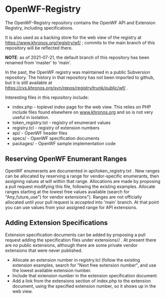 # OpenWF-Registry

The OpenWF-Registry repository contains the OpenWF API and Extension
Registry, including specifications.

It is also used as a backing store for the web view of the registry at
https://www.khronos.org/registry/wf/ ; commits to the main branch of
this repository will be reflected there.

**NOTE**: as of 2021-07-21, the default branch of this repository has
been renamed from 'master' to 'main'.

In the past, the OpenWF registry was maintained in a public Subversion
repository. The history in that repository has not been imported to github,
but it is still available at
https://cvs.khronos.org/svn/repos/registry/trunk/public/wf/ .

Interesting files in this repository include:

* index.php - toplevel index page for the web view. This relies on PHP
  include files found elsewhere on www.khronos.org and so is not very useful
  in isolation.
* token_registry.txt - registry of enumerant values
* registry.tcl - registry of extension numbers
* api/ - OpenWF header files
* specs/ - OpenWF specification documents
* packages/ - OpenWF sample implementation code

## Reserving OpenWF Enumerant Ranges

OpenWF enumerants are documented in api/token_registry.txt . New ranges can
be allocated by reserving a range for vendor-specific enumerants, then
assigning values at will within that range. Allocations are made by
proposing a pull request modifying this file, following the
existing examples. Allocate ranges starting at the lowest free values
available (search for "Any_future_use") for vendor extensions"). Ranges are
not officially allocated until your pull request is *accepted* into 'main' branch.
At that point you can use values from your assigned range for API
extensions.

## Adding Extension Specifications

Extension specification documents can be added by proposing a pull request
adding the specification files under extensions/<vendor>/ . At
present there are no public extensions, although there are some private
vendor extensions that were never published.

* Allocate an extension number in registry.tcl (follow the existing
  extension examples, search for "Next free extension number", and use the
  lowest available extension number.
* Include that extension number in the extension specification document.
* Add a link from the extensions section of index.php to the extension
  document, using the specified extension number, so it shows up in the web
  view.

